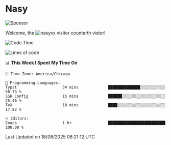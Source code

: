 # Nasy

<!--
<p align="center">
<img height="200" src="https://github-readme-stats.vercel.app/api?username=nasyxx&count_private=true&show_icons=true&theme=dracula&include_all_commits=true"/>
<img height="200" src="https://github-readme-stats.vercel.app/api/top-langs/?username=nasyxx&theme=dracula&hide=html,jupyter+notebook&count_private=true&show_icons=true"/>
</p>

  
----------------
-->

![Sponsor](https://img.shields.io/static/v1.svg?label=Sponsor&message=%E2%9D%A4&logo=GitHub&style=flat&color=pink)
 
Welcome, the ![nasyxx visitor counter](https://count.getloli.com/get/@nasyxx?theme=rule34)th vistor!
 
<!--START_SECTION:waka-->
![Code Time](http://img.shields.io/badge/Code%20Time-4%2C750%20hrs%2023%20mins-blue)

![Lines of code](https://img.shields.io/badge/From%20Hello%20World%20I%27ve%20Written-6.3%20million%20lines%20of%20code-blue)

📊 **This Week I Spent My Time On** 

```text
🕑︎ Time Zone: America/Chicago

💬 Programming Languages: 
Typst                    34 mins             ██████████████░░░░░░░░░░░   56.73 % 
SSH Config               15 mins             ██████░░░░░░░░░░░░░░░░░░░   25.46 % 
TeX                      10 mins             ████░░░░░░░░░░░░░░░░░░░░░   17.82 % 

🔥 Editors: 
Emacs                    1 hr                █████████████████████████   100.00 % 
```


 Last Updated on 18/08/2025 06:21:12 UTC
<!--END_SECTION:waka-->

<!-- ![visitors](https://visitor-badge.laobi.icu/badge?page_id=nasyxx.nasyxx) -->
